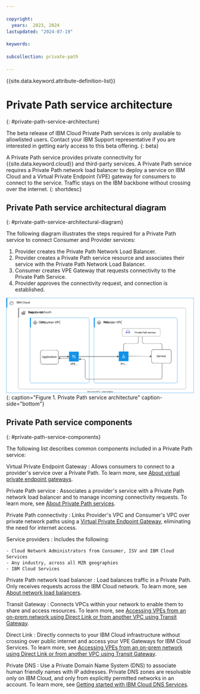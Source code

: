 ```yaml
---

copyright:
  years:  2023, 2024
lastupdated: "2024-07-19"

keywords:

subcollection: private-path

---
```


{{site.data.keyword.attribute-definition-list}}

# Private Path service architecture
{: #private-path-service-architecture}

The beta release of IBM Cloud Private Path services is only available to allowlisted users. Contact your IBM Support representative if you are interested in getting early access to this beta offering.
{: beta}

A Private Path service provides private connectivity for {{site.data.keyword.cloud}} and third-party services. A Private Path service requires a Private Path network load balancer to deploy a service on IBM Cloud and a Virtual Private Endpoint (VPE) gateway for consumers to connect to the service. Traffic stays on the IBM backbone without crossing over the internet.
{: shortdesc}

## Private Path service architectural diagram
{: #private-path-service-architectural-diagram}

The following diagram illustrates the steps required for a Private Path service to connect Consumer and Provider services:

1. Provider creates the Private Path Network Load Balancer.
1. Provider creates a Private Path service resource and associates their service with the Private Path Network Load Balancer.
1. Consumer creates VPE Gateway that requests connectivity to the Private Path Service.
1. Provider approves the connectivity request, and connection is established.

![Private Path service architecture](images/private_path_use_case_1.svg "Private Path service architecture"){: caption="Figure 1. Private Path service architecture" caption-side="bottom"}

## Private Path service components
{: #private-path-service-components}

The following list describes common components included in a Private Path service:

Virtual Private Endpoint Gateway
:   Allows consumers to connect to a provider's service over a Private Path. To learn more, see [About virtual private endpoint gateways](/docs/vpc?topic=vpc-about-vpe).

Private Path service
:   Associates a provider's service with a Private Path network load balancer and to manage incoming connectivity requests. To learn more, see [About Private Path services](/docs/vpc?topic=vpc-private-path-service-intro&interface=ui).

Private Path connectivity
:   Links Provider's VPC and Consumer's VPC over private network paths using a [Virtual Private Endpoint Gateway](/docs/vpc?topic=vpc-about-vpe), eliminating the need for internet access.

Service providers
:   Includes the following:

    - Cloud Network Administrators from Consumer, ISV and IBM Cloud Services
    - Any industry, across all MZR geographies
    - IBM Cloud Services


Private Path network load balancer
:   Load balances traffic in a Private Path. Only receives requests across the IBM Cloud network. To learn more, see [About network load balancers](/docs/vpc?topic=vpc-network-load-balancers).

Transit Gateway
:   Connects VPCs within your network to enable them to share and access resources. To learn more, see [Accessing VPEs from an on-prem network using Direct Link or from another VPC using Transit Gateway](/vpc?topic=vpc-end-to-end-private-connectivity-vpe&interface=cli).

Direct Link
:   Directly connects to your IBM Cloud infrastructure without crossing over public internet and access your VPE Gateways for IBM Cloud Services. To learn more, see [Accessing VPEs from an on-prem network using Direct Link or from another VPC using Transit Gateway](/vpc?topic=vpc-end-to-end-private-connectivity-vpe&interface=cli).

Private DNS
:   Use a Private Domain Name System (DNS) to associate human friendly names with IP addresses. Private DNS zones are resolvable only on IBM Cloud, and only from explicitly permitted networks in an account. To learn more, see [Getting started with IBM Cloud DNS Services](/docs/dns-svcs?topic=dns-svcs-getting-started).


